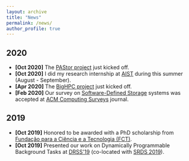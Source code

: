 ```yaml
---
layout: archive
title: "News"
permalink: /news/
author_profile: true
---
```


## 2020

* **[Oct 2020]** The [PAStor project](https://pastor-project.github.io/) just kicked off.
* **[Oct 2020]** I did my research internship at [AIST](https://www.aist.go.jp/index_en.html) during this summer (August - September).
* **[Apr 2020]** The [BigHPC project](https://bighpc.wavecom.pt/) just kicked off.
* **[Feb 2020]** Our survey on [Software-Defined Storage](https://rgmacedo.github.io/files/csur20-sds-survey/rgmacedo-csur20.pdf) systems was accepted at [ACM Computing Surveys](https://dl.acm.org/journal/csur) journal.


## 2019

* **[Oct 2019]** Honored to be awarded with a PhD scholarship from [Fundação para a Ciência e a Tecnologia (FCT)](https://www.fct.pt/index.phtml.en).
* **[Oct 2019]** Presented our work on Dynamically Programmable Background Tasks at [DRSS'19](http://drss.inesctec.pt/) (co-located with [SRDS 2019](https://srds2019.projet.liris.cnrs.fr/)).